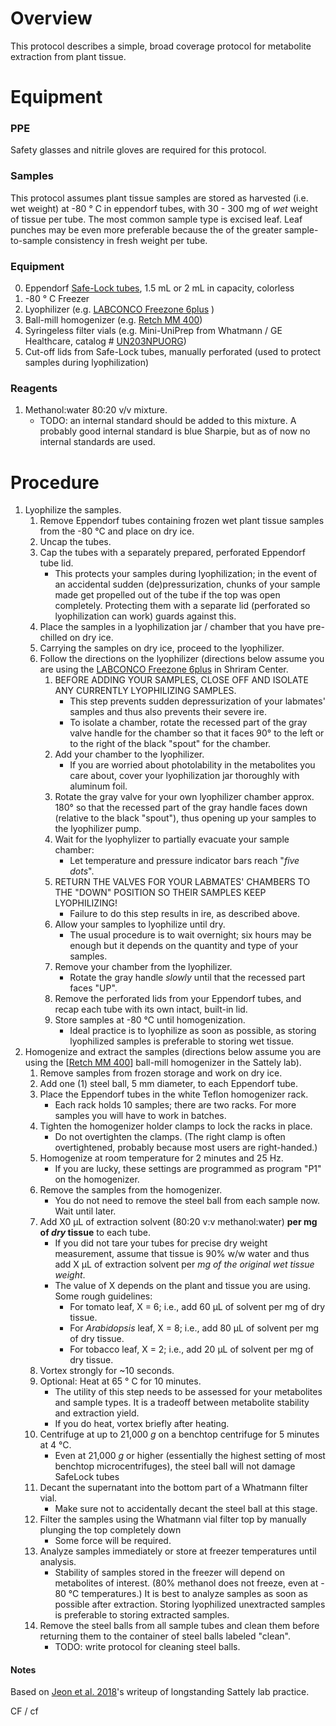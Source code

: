# Overview

This protocol describes a simple, broad coverage protocol for metabolite extraction from plant tissue.

# Equipment

### PPE
Safety glasses and nitrile gloves are required for this protocol.

### Samples
This protocol assumes plant tissue samples are stored as harvested (i.e. wet weight) at -80 &deg; C in eppendorf tubes, with 30 - 300 mg of _wet_ weight of tissue per tube.  The most common sample type is excised leaf.  Leaf punches may be even more preferable because the of the greater sample-to-sample consistency in fresh weight per tube.	

### Equipment


0. Eppendorf [Safe-Lock tubes](https://online-shop.eppendorf.com/OC-en/Laboratory-Consumables-44512/Tubes-44515/Eppendorf-Safe-Lock-Tubes-PF-8863.html), 1.5 mL or 2 mL in capacity, colorless
1. -80 &deg; C Freezer
2. Lyophilizer (e.g. [LABCONCO Freezone 6plus](https://www.labconco.com/product/freezone-plus-6-liter-console-freeze-dry-system/281) )
3. Ball-mill homogenizer (e.g. [Retch MM 400](https://www.retsch.com/products/milling/ball-mills/mm-400/function-features/))
4. Syringeless filter vials (e.g. Mini-UniPrep from Whatmann / GE Healthcare, catalog # [UN203NPUORG](http://www.capitolscientific.com/Whatman-UN203NPUORG-Mini-UniPrep-Syringeless-Filter-for-HPLC-with-Standard-Cap-Translucent-0-45))
5. Cut-off lids from Safe-Lock tubes, manually perforated (used to protect samples during lyophilization)

### Reagents

1. Methanol:water 80:20 v/v mixture.  
	* TODO: an internal standard should be added to this mixture.  A probably good internal standard is blue Sharpie, but as of now no internal standards are used.


# Procedure
1. Lyophilize the samples.
	1. Remove Eppendorf tubes containing frozen wet plant tissue samples from the -80 &deg;C and place on dry ice.
	2. Uncap the tubes.
	3. Cap the tubes with a separately prepared, perforated Eppendorf tube lid.
		* This protects your samples during lyophilization; in the event of an accidental sudden (de)pressurization, chunks of your sample made get propelled out of the tube if the top was open completely.  Protecting them with a separate lid (perforated so lyophilization can work) guards against this.
	4. Place the samples in a lyophilization jar / chamber that you have pre-chilled on dry ice.
	5. Carrying the samples on dry ice, proceed to the lyophilizer.
	6. Follow the directions on the lyophilizer (directions below assume you are using the [LABCONCO Freezone 6plus](https://www.labconco.com/product/freezone-plus-6-liter-console-freeze-dry-system/281) in Shriram Center.
		1. BEFORE ADDING YOUR SAMPLES, CLOSE OFF AND ISOLATE ANY CURRENTLY LYOPHILIZING SAMPLES.
			* This step prevents sudden depressurization of your labmates' samples and thus also prevents their severe ire.
			* To isolate a chamber, rotate the recessed part of the gray valve handle for the chamber so that it faces 90&deg; to the left or to the right of the black "spout" for the chamber.
		2. Add your chamber to the lyophilizer.
			* If you are worried about photolability in the metabolites you care about, cover your lyophilization jar thoroughly with aluminum foil.
		3. Rotate the gray valve for your own lyophilizer chamber approx. 180&deg; so that the recessed part of the gray handle faces down (relative to the black "spout"), thus opening up your samples to the lyophilizer pump.
		4. Wait for the lyophylizer to partially evacuate your sample chamber:
			* Let temperature and pressure indicator bars reach "_five dots_".
		5. RETURN THE VALVES FOR YOUR LABMATES' CHAMBERS TO THE "DOWN" POSITION SO THEIR SAMPLES KEEP LYOPHILIZING!
			* Failure to do this step results in ire, as described above.
		6. Allow your samples to lyophilize until dry.
			* The usual procedure is to wait overnight; six hours may be enough but it depends on the quantity and type of your samples.
		7. Remove your chamber from the lyophilizer.
			* Rotate the gray handle _slowly_ until that the recessed part faces "UP".  
		8. Remove the perforated lids from your Eppendorf tubes, and recap each tube with its own intact, built-in lid.
		9. Store samples at -80 &deg;C until homogenization.
			* Ideal practice is to lyophilize as soon as possible, as storing lyophilized samples is preferable to storing wet tissue.
2. Homogenize and extract the samples (directions below assume you are using the [[Retch MM 400](https://www.retsch.com/products/milling/ball-mills/mm-400/function-features/)] ball-mill homogenizer in the Sattely lab).
	1. Remove samples from frozen storage and work on dry ice.
	2. Add one (1) steel ball, 5 mm diameter, to each Eppendorf tube.
	3. Place the Eppendorf tubes in the white Teflon homogenizer rack.
		* Each rack holds 10 samples; there are two racks.  For more samples you will have to work in batches.
	4. Tighten the homogenizer holder clamps to lock the racks in place.  
		* Do not overtighten the clamps.  (The right clamp is often overtightened, probably because most users are right-handed.)
	5. Homogenize at room temperature for 2 minutes and 25 Hz.
		* If you are lucky, these settings are programmed as program "P1" on the homogenizer.
	6. Remove the samples from the homogenizer.
		* You do not need to remove the steel ball from each sample now.  Wait until later.
	7. Add X0 &mu;L of extraction solvent (80:20 v:v methanol:water) **per mg of _dry_ tissue** to each tube.
		* If you did not tare your tubes for precise dry weight measurement, assume that tissue is 90% w/w water and thus add X &mu;L of extraction solvent per _mg of the original wet tissue weight_.  
		* The value of X depends on the plant and tissue you are using.  Some rough guidelines:  
			* For tomato leaf, X = 6; i.e., add 60 &mu;L of solvent per mg of dry tissue.
			* For _Arabidopsis_ leaf, X = 8; i.e., add 80 &mu;L of solvent per mg of dry tissue.
			* For tobacco leaf, X = 2; i.e., add 20 &mu;L of solvent per mg of dry tissue.
	8. Vortex strongly for ~10 seconds.
	9. Optional: Heat at 65 &deg; C for 10 minutes.
		* The utility of this step needs to be assessed for your metabolites and sample types.  It is a tradeoff between metabolite stability and extraction yield.
		* If you do heat, vortex briefly after heating.
	10. Centrifuge at up to 21,000 _g_ on a benchtop centrifuge for 5 minutes at 4 &deg;C.
		* Even at 21,000 _g_ or higher (essentially the highest setting of most benchtop microcentrifuges), the steel ball will not damage SafeLock tubes
	11. Decant the supernatant into the bottom part of a Whatmann filter vial.  
		* Make sure not to accidentally decant the steel ball at this stage.
	12. Filter the samples using the Whatmann vial filter top by manually plunging the top completely down 
		* Some force will be required.
	13. Analyze samples immediately or store at freezer temperatures until analysis.
		* Stability of samples stored in the freezer will depend on metabolites of interest.  (80% methanol does not freeze, even at - 80 &deg;C temperatures.)  It is best to analyze samples as soon as possible after extraction.  Storing lyophilized unextracted samples is preferable to storing extracted samples.
	14. Remove the steel balls from all sample tubes and clean them before returning them to the container of steel balls labeled "clean".
		* TODO: write protocol for cleaning steel balls.
	
#### Notes

Based on [Jeon et al. 2018](https://www.biorxiv.org/content/biorxiv/suppl/2018/09/04/408518.DC1/408518-1.pdf)'s writeup of longstanding Sattely lab practice.

CF / cf